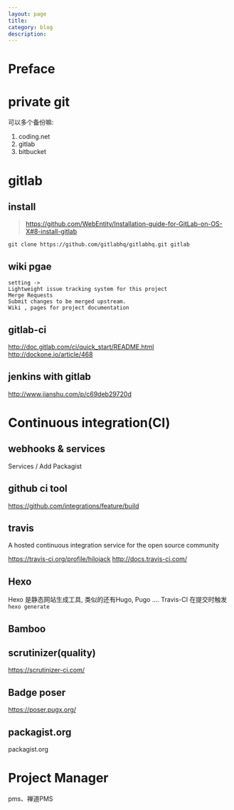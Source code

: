 ```yaml
---
layout: page
title:
category: blog
description:
---
```

# Preface

# private git
可以多个备份嘛:
1. coding.net
2. gitlab
2. bitbucket

# gitlab

## install
> https://github.com/WebEntity/Installation-guide-for-GitLab-on-OS-X#8-install-gitlab

	git clone https://github.com/gitlabhq/gitlabhq.git gitlab

## wiki pgae

	setting ->
	Lightweight issue tracking system for this project
	Merge Requests
	Submit changes to be merged upstream.
	Wiki , pages for project documentation

## gitlab-ci
http://doc.gitlab.com/ci/quick_start/README.html
http://dockone.io/article/468

## jenkins with gitlab
http://www.jianshu.com/p/c69deb29720d

# Continuous integration(CI)

## webhooks & services

Services / Add Packagist


## github ci tool
https://github.com/integrations/feature/build

## travis
A hosted continuous integration service for the open source community

https://travis-ci.org/profile/hilojack
http://docs.travis-ci.com/

## Hexo
Hexo 是静态网站生成工具, 类似的还有Hugo, Pugo ....
Travis-CI 在提交时触发`hexo generate`

## Bamboo

## scrutinizer(quality)
https://scrutinizer-ci.com/

## Badge poser
https://poser.pugx.org/

## packagist.org
packagist.org

# Project Manager
pms、禅道PMS
